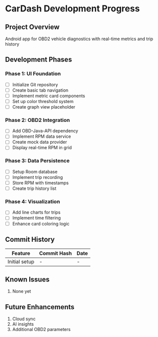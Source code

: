 # CarDash Development Progress

## Project Overview
Android app for OBD2 vehicle diagnostics with real-time metrics and trip history

## Development Phases

### Phase 1: UI Foundation
- [ ] Initialize Git repository
- [ ] Create basic tab navigation
- [ ] Implement metric card components
- [ ] Set up color threshold system
- [ ] Create graph view placeholder

### Phase 2: OBD2 Integration  
- [ ] Add OBD-Java-API dependency
- [ ] Implement RPM data service
- [ ] Create mock data provider
- [ ] Display real-time RPM in grid

### Phase 3: Data Persistence
- [ ] Setup Room database
- [ ] Implement trip recording
- [ ] Store RPM with timestamps
- [ ] Create trip history list

### Phase 4: Visualization
- [ ] Add line charts for trips
- [ ] Implement time filtering
- [ ] Enhance card coloring logic

## Commit History
| Feature | Commit Hash | Date |
|---------|-------------|------|
| Initial setup | - | - |

## Known Issues
1. None yet

## Future Enhancements
1. Cloud sync
2. AI insights
3. Additional OBD2 parameters
